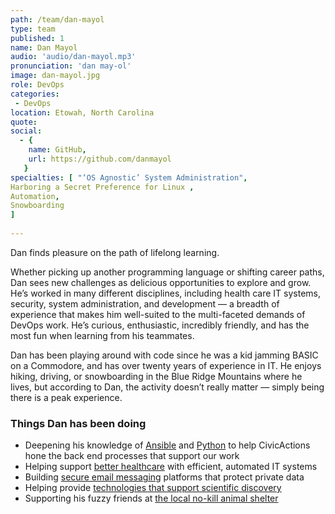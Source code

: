 ```yaml
---
path: /team/dan-mayol
type: team
published: 1
name: Dan Mayol
audio: 'audio/dan-mayol.mp3'
pronunciation: 'dan may-ol'
image: dan-mayol.jpg
role: DevOps
categories: 
 - DevOps
location: Etowah, North Carolina
quote: 
social: 
  - {
    name: GitHub,
    url: https://github.com/danmayol
   }
specialties: [ "‘OS Agnostic’ System Administration",
Harboring a Secret Preference for Linux ,
Automation,
Snowboarding
]
  
---
```


Dan finds pleasure on the path of lifelong learning.

Whether picking up another programming language or shifting career paths, Dan sees new challenges as delicious opportunities to explore and grow. He’s worked in many different disciplines, including health care IT systems, security, system administration, and development — a breadth of experience that makes him well-suited to the multi-faceted demands of DevOps work. He’s curious, enthusiastic, incredibly friendly, and has the most fun when learning from his teammates.

Dan has been playing around with code since he was a kid jamming BASIC on a Commodore, and has over twenty years of experience in IT. He enjoys hiking, driving, or snowboarding in the Blue Ridge Mountains where he lives, but according to Dan, the activity doesn’t really matter — simply being there is a peak experience.





### Things Dan has been doing
* Deepening his knowledge of [Ansible](https://www.ansible.com/) and [Python](https://www.python.org/) to help CivicActions hone the back end processes that support our work
* Helping support [better healthcare](https://missionhealth.org/) with efficient, automated IT systems
* Building [secure email messaging](https://globalcerts.net/) platforms that protect private data
* Helping provide [technologies that support scientific discovery](https://corporate.thermofisher.com/)
* Supporting his fuzzy friends at [the local no-kill animal shelter](https://www.charliesangelsanimalrescue.com/)




